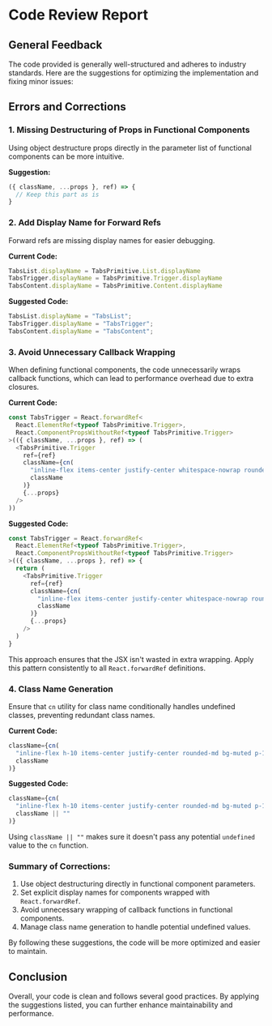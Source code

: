 # Code Review Report

## General Feedback
The code provided is generally well-structured and adheres to industry standards. Here are the suggestions for optimizing the implementation and fixing minor issues:

## Errors and Corrections

### 1. Missing Destructuring of Props in Functional Components
Using object destructure props directly in the parameter list of functional components can be more intuitive.

**Suggestion:**
```javascript
({ className, ...props }, ref) => {
  // Keep this part as is
}
```

### 2. Add Display Name for Forward Refs
Forward refs are missing display names for easier debugging.

**Current Code:**
```javascript
TabsList.displayName = TabsPrimitive.List.displayName
TabsTrigger.displayName = TabsPrimitive.Trigger.displayName
TabsContent.displayName = TabsPrimitive.Content.displayName
```

**Suggested Code:**
```javascript
TabsList.displayName = "TabsList";
TabsTrigger.displayName = "TabsTrigger";
TabsContent.displayName = "TabsContent";
```

### 3. Avoid Unnecessary Callback Wrapping
When defining functional components, the code unnecessarily wraps callback functions, which can lead to performance overhead due to extra closures.

**Current Code:**
```javascript
const TabsTrigger = React.forwardRef<
  React.ElementRef<typeof TabsPrimitive.Trigger>,
  React.ComponentPropsWithoutRef<typeof TabsPrimitive.Trigger>
>(({ className, ...props }, ref) => (
  <TabsPrimitive.Trigger
    ref={ref}
    className={cn(
      "inline-flex items-center justify-center whitespace-nowrap rounded-sm px-3 py-1.5 text-sm font-medium ring-offset-background transition-all focus-visible:outline-none focus-visible:ring-2 focus-visible:ring-ring focus-visible:ring-offset-2 disabled:pointer-events-none disabled:opacity-50 data-[state=active]:bg-background data-[state=active]:text-foreground data-[state=active]:shadow-sm",
      className
    )}
    {...props}
  />
))
```

**Suggested Code:**
```javascript
const TabsTrigger = React.forwardRef<
  React.ElementRef<typeof TabsPrimitive.Trigger>,
  React.ComponentPropsWithoutRef<typeof TabsPrimitive.Trigger>
>(({ className, ...props }, ref) => {
  return (
    <TabsPrimitive.Trigger
      ref={ref}
      className={cn(
        "inline-flex items-center justify-center whitespace-nowrap rounded-sm px-3 py-1.5 text-sm font-medium ring-offset-background transition-all focus-visible:outline-none focus-visible:ring-2 focus-visible:ring-ring focus-visible:ring-offset-2 disabled:pointer-events-none disabled:opacity-50 data-[state=active]:bg-background data-[state=active]:text-foreground data-[state=active]:shadow-sm",
        className
      )}
      {...props}
    />
  )
}
```

This approach ensures that the JSX isn't wasted in extra wrapping. Apply this pattern consistently to all `React.forwardRef` definitions.

### 4. Class Name Generation
Ensure that `cn` utility for class name conditionally handles undefined classes, preventing redundant class names.

**Current Code:**
```javascript
className={cn(
  "inline-flex h-10 items-center justify-center rounded-md bg-muted p-1 text-muted-foreground",
  className
)}
```

**Suggested Code:**
```javascript
className={cn(
  "inline-flex h-10 items-center justify-center rounded-md bg-muted p-1 text-muted-foreground",
  className || ""
)}
```
Using `className || ""` makes sure it doesn't pass any potential `undefined` value to the `cn` function.

### Summary of Corrections:
1. Use object destructuring directly in functional component parameters.
2. Set explicit display names for components wrapped with `React.forwardRef`.
3. Avoid unnecessary wrapping of callback functions in functional components.
4. Manage class name generation to handle potential undefined values.

By following these suggestions, the code will be more optimized and easier to maintain. 

## Conclusion
Overall, your code is clean and follows several good practices. By applying the suggestions listed, you can further enhance maintainability and performance.